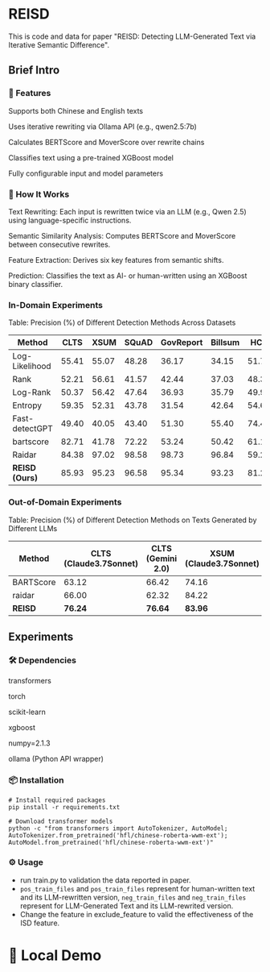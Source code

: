 # REISD
This is code and data for paper "REISD: Detecting LLM-Generated Text via Iterative Semantic Difference".

## Brief Intro
### 🚀 Features
Supports both Chinese and English texts

Uses iterative rewriting via Ollama API (e.g., qwen2.5:7b)

Calculates BERTScore and MoverScore over rewrite chains

Classifies text using a pre-trained XGBoost model

Fully configurable input and model parameters

### 🧩 How It Works
Text Rewriting: Each input is rewritten twice via an LLM (e.g., Qwen 2.5) using language-specific instructions.

Semantic Similarity Analysis: Computes BERTScore and MoverScore between consecutive rewrites.

Feature Extraction: Derives six key features from semantic shifts.

Prediction: Classifies the text as AI- or human-written using an XGBoost binary classifier.
### In-Domain Experiments
Table: Precision (%) of Different Detection Methods Across Datasets

| Method            | CLTS  | XSUM  | SQuAD | GovReport | Billsum | HC3   |
|------------------|-------|-------|-------|-----------|---------|-------|
| Log-Likelihood   | 55.41 | 55.07 | 48.28 | 36.17     | 34.15   | 51.79 |
| Rank             | 52.21 | 56.61 | 41.57 | 42.44     | 37.03   | 48.31 |
| Log-Rank         | 50.37 | 56.42 | 47.64 | 36.93     | 35.79   | 49.98 |
| Entropy          | 59.35 | 52.31 | 43.78 | 31.54     | 42.64   | 54.64 |
| Fast-detectGPT   | 49.40 | 40.05 | 43.40 | 51.30     | 55.40   | 74.46 |
| bartscore        | 82.71 | 41.78 | 72.22 | 53.24     | 50.42   | 61.17 |
| Raidar           | 84.38 | 97.02 | 98.58 | 98.73     | 96.84   | 59.24 |
| **REISD (Ours)** | 85.93 | 95.23 | 96.58 | 95.34     | 93.23   | 81.20 |

### Out-of-Domain Experiments
Table: Precision (%) of Different Detection Methods on Texts Generated by Different LLMs

| Method    | CLTS (Claude3.7Sonnet) | CLTS (Gemini 2.0) | XSUM (Claude3.7Sonnet) | XSUM (Gemini 2.0) |
|-----------|------------------------|-------------------|------------------------|-------------------|
| BARTScore | 63.12                  | 66.42             | 74.16                  | 66.90             |
| raidar    | 66.00                  | 62.32             | 84.22                  | 66.02             |
| **REISD** | **76.24**              | **76.64**         | **83.96**              | **83.35**         |

## Experiments
### 🛠 Dependencies
transformers

torch

scikit-learn

xgboost

numpy=2.1.3

ollama (Python API wrapper)
### 📦 Installation
```
# Install required packages
pip install -r requirements.txt

# Download transformer models
python -c "from transformers import AutoTokenizer, AutoModel; AutoTokenizer.from_pretrained('hfl/chinese-roberta-wwm-ext'); AutoModel.from_pretrained('hfl/chinese-roberta-wwm-ext')"
```
### ⚙️ Usage
* run train.py to validation the data reported in paper.
* `pos_train_files` and `pos_train_files` represent for human-written text and its LLM-rewritten version, `neg_train_files` and `neg_train_files` represent for LLM-Generated Text and its LLM-rewrited version.
* Change the feature in exclude_feature to valid the effectiveness of the ISD feature.
# 🧠 Local Demo
